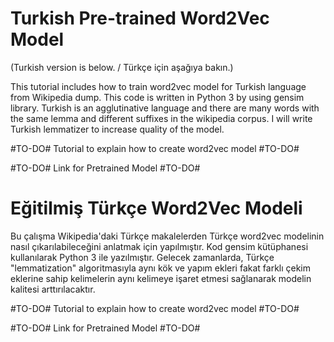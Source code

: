 # Turkish Pre-trained Word2Vec Model
(Turkish version is below. / Türkçe için aşağıya bakın.)

This tutorial includes how to train word2vec model for Turkish language from Wikipedia dump. This code is written in Python 3 by using gensim library. Turkish is an agglutinative language and there are many words with the same lemma and different suffixes in the wikipedia corpus. I will write Turkish lemmatizer to increase quality of the model.

#TO-DO#
Tutorial to explain how to create word2vec model 
#TO-DO#

#TO-DO#
Link for Pretrained Model
#TO-DO#

# Eğitilmiş Türkçe Word2Vec Modeli
Bu çalışma Wikipedia'daki Türkçe makalelerden Türkçe word2vec modelinin nasıl çıkarılabileceğini anlatmak için yapılmıştır. Kod gensim kütüphanesi kullanılarak Python 3 ile yazılmıştır. Gelecek zamanlarda, Türkçe "lemmatization" algoritmasıyla aynı kök ve yapım ekleri fakat farklı çekim eklerine sahip kelimelerin aynı kelimeye işaret etmesi sağlanarak modelin kalitesi arttırılacaktır.

#TO-DO#
Tutorial to explain how to create word2vec model 
#TO-DO#

#TO-DO#
Link for Pretrained Model
#TO-DO#
